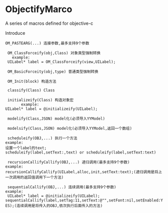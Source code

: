 # ObjectifyMarco
A series of macros defined for objective-c

Introduce

` OM_PASTEARG(...) 连接参数,最多支持9个参数 `

` OM_ClassForceify(obj,Class) 对象类型强制转换`</br>
`   example:`<br>
          ` UILabel* label = OM_ClassForceify(view,UILabel);`

` OM_BasicForceity(obj,type) 普通类型强制转换`

` OM_Init(block) 构造方法`

` classify(Class) Class` 

` initializeify(Class) 构造对象宏`</br>
`       example:`</br>
           `UILabel* label = @initializeify(UILabel);`

` modelify(Class,JSON) model化(必须导入YYModel)`
    
` modelsify(Class,JSON) model化(必须导入YYModel,返回一个数组)`

` scheduleify(OBJ,...) 执行一个方法`</br>
        `example:`</br>
            `设置一个label的text;`</br>
            `scheduleify(label,setText:,text) or scheduleify(label,setText:text)`

` recursionCallifyCallify(OBJ,...) 递归调用(最多支持9个参数)`</br>
        `example:`</br>
           `recursionCallifyCallify(UILabel,alloc,init,setText:text);(递归调用是将上一次调用的返回值调用下一个方法)`

` sequentialCallify(OBJ,...) 连续调用(最多支持9个参数)`</br>
        `example:`</br>
          ` UILabel* label = @initializeify(UILabel);`</br>
           `sequentialCallify(label,setTag:11,setText:@"",setFont:nil,setEnabled:YES);(连续调用是将传入的OBJ,依次执行后面传入的方法)`
